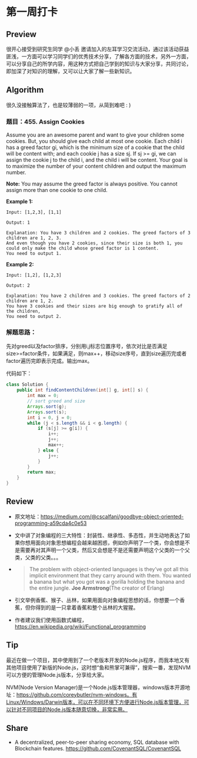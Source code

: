 # 第一周打卡

## Preview

很开心接受到研究生同学 @小丢 邀请加入的左耳学习交流活动，通过该活动获益匪浅，一方面可以学习同学们的优秀技术分享，了解各方面的技术，另外一方面，可以分享自己的所学内容，用这种方式把自己学到的知识与大家分享，共同讨论，即加深了对知识的理解，又可以让大家了解一些新知识。

## Algorithm

很久没接触算法了，也是较薄弱的一项，从简到难吧 : )

### 题目：455. Assign Cookies

Assume you are an awesome parent and want to give your children some cookies. But, you should give each child at most one cookie. Each child i has a greed factor gi, which is the minimum size of a cookie that the child will be content with; and each cookie j has a size sj. If sj >= gi, we can assign the cookie j to the child i, and the child i will be content. Your goal is to maximize the number of your content children and output the maximum number.

**Note:**
You may assume the greed factor is always positive. 
You cannot assign more than one cookie to one child.

**Example 1:**

```
Input: [1,2,3], [1,1]

Output: 1

Explanation: You have 3 children and 2 cookies. The greed factors of 3 children are 1, 2, 3. 
And even though you have 2 cookies, since their size is both 1, you could only make the child whose greed factor is 1 content.
You need to output 1.
```

**Example 2:**

```
Input: [1,2], [1,2,3]

Output: 2

Explanation: You have 2 children and 3 cookies. The greed factors of 2 children are 1, 2. 
You have 3 cookies and their sizes are big enough to gratify all of the children, 
You need to output 2.
```

### 解题思路：

先对greed以及factor排序，分别用i,j标志位置序号，依次对比是否满足size>=factor条件，如果满足，则max++，移动size序号，直到size遍历完或者factor遍历完即表示完成。输出max。

代码如下：

```java
class Solution {
    public int findContentChildren(int[] g, int[] s) {
        int max = 0;
        // sort greed and size
        Arrays.sort(g);
        Arrays.sort(s);
        int i = 0, j = 0;
        while (j < s.length && i < g.length) {
            if (s[j] >= g[i]) {
                i++;
                j++;
                max++;
            } else {
                j++;
            }
        }
        return max;
    }
}
```

## Review

- 原文地址：https://medium.com/@cscalfani/goodbye-object-oriented-programming-a59cda4c0e53

- 文中讲了对象编程的三大特性：封装性、继承性、多态性，并生动地表达了如果你想用面向对象思想编程会越来越困惑，例如你声明了一个类，你会想是不是需要再对其声明一个父类，然后又会想是不是还需要声明这个父类的一个父类，父类的父类。。。

- > The problem with object-oriented languages is they’ve got all this implicit environment that they carry around with them. You wanted a banana but what you got was a gorilla holding the banana and the entire jungle.    **Joe Armstrong**(The creator of Erlang)

- 引文举例香蕉、猴子、丛林，如果用面向对象编程思想的话，你想要一个香蕉，但你得到的是一只拿着香蕉和整个丛林的大猩猩。
- 作者建议我们使用函数式编程，https://en.wikipedia.org/wiki/Functional_programming

## Tip

最近在做一个项目，其中使用到了一个老版本开发的Node.js程序，而我本地又有其他项目使用了新版的Node.js，这时想“鱼和熊掌可兼得”，搜索一番，发现NVM可以方便的管理Node.js版本，分享给大家。

NVM(Node Version Manager)是一个Node.js版本管理器，windows版本开源地址：https://github.com/coreybutler/nvm-windows。有Linux/Windows/Darwin版本，可以在不同环境下方便进行Node.js版本管理，可以针对不同项目的Node.js版本随意切换，非常实用。

## Share

- A decentralized, peer-to-peer sharing economy, SQL database with Blockchain features. https://github.com/CovenantSQL/CovenantSQL